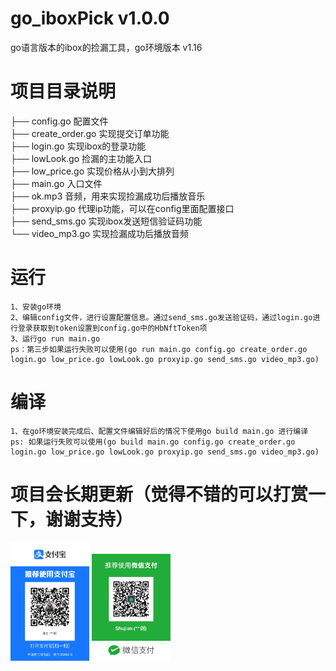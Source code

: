 # go_iboxPick v1.0.0
go语言版本的ibox的捡漏工具，go环境版本 v1.16


# 项目目录说明
├── config.go 配置文件  
├── create_order.go 实现提交订单功能  
├── login.go 实现ibox的登录功能  
├── lowLook.go 捡漏的主功能入口  
├── low_price.go 实现价格从小到大排列  
├── main.go 入口文件  
├── ok.mp3 音频，用来实现捡漏成功后播放音乐  
├── proxyip.go 代理ip功能，可以在config里面配置接口  
├── send_sms.go 实现ibox发送短信验证码功能  
└── video_mp3.go 实现捡漏成功后播放音频  

# 运行
```
1、安装go环境
2、编辑config文件，进行设置配置信息。通过send_sms.go发送验证码，通过login.go进行登录获取到token设置到config.go中的HbNftToken项
3、运行go run main.go 
ps：第三步如果运行失败可以使用(go run main.go config.go create_order.go login.go low_price.go lowLook.go proxyip.go send_sms.go video_mp3.go)
```
# 编译
```
1、在go环境安装完成后、配置文件编辑好后的情况下使用go build main.go 进行编译
ps: 如果运行失败可以使用(go build main.go config.go create_order.go login.go low_price.go lowLook.go proxyip.go send_sms.go video_mp3.go)
```

# 项目会长期更新（觉得不错的可以打赏一下，谢谢支持）

<img src="./zfb.png" width="25%" />

<img src="./wx.png" width="25%" />
